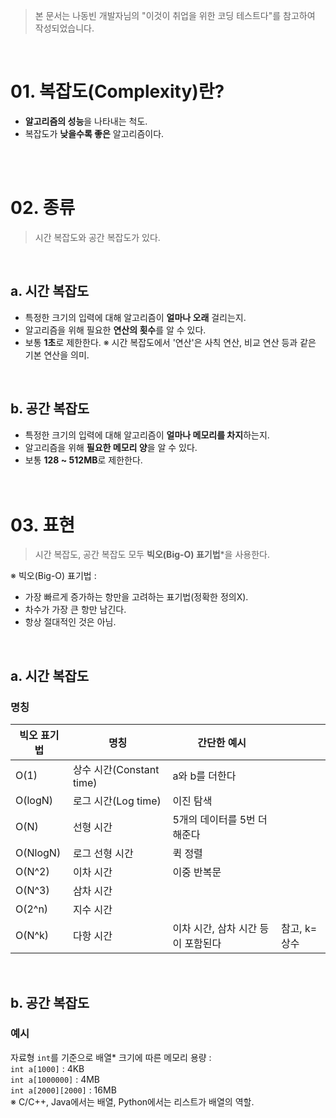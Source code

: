> 본 문서는 나동빈 개발자님의 "이것이 취업을 위한 코딩 테스트다"를 참고하여 작성되었습니다.

<br>

# 01. 복잡도(Complexity)란?
- **알고리즘의 성능**을 나타내는 척도.  
- 복잡도가 **낮을수록 좋은** 알고리즘이다.

<br><br>

# 02. 종류
> 시간 복잡도와 공간 복잡도가 있다.

<br>

## a. **시간 복잡도**
- 특정한 크기의 입력에 대해 알고리즘이 **얼마나 오래** 걸리는지.
- 알고리즘을 위해 필요한 **연산의 횟수**를 알 수 있다.
- 보통 **1초**로 제한한다.
※ 시간 복잡도에서 '연산'은 사칙 연산, 비교 연산 등과 같은 기본 연산을 의미.  
<br>

## b. **공간 복잡도**
- 특정한 크기의 입력에 대해 알고리즘이 **얼마나 메모리를 차지**하는지.
- 알고리즘을 위해 **필요한 메모리 양**을 알 수 있다.
- 보통 **128 ~ 512MB**로 제한한다.  
<br><br>

# 03. 표현
> 시간 복잡도, 공간 복잡도 모두 **빅오(Big-O) 표기법***을 사용한다.  

※ 빅오(Big-O) 표기법 :
- 가장 빠르게 증가하는 항만을 고려하는 표기법(정확한 정의X).
- 차수가 가장 큰 항만 남긴다.
- 항상 절대적인 것은 아님.
<br>

## a. 시간 복잡도
### 명칭
|빅오 표기법|명칭|간단한 예시||
|-|-|-|-|
|O(1)|상수 시간(Constant time)|a와 b를 더한다|
|O(logN)|로그 시간(Log time)|이진 탐색|
|O(N)|선형 시간|5개의 데이터를 5번 더해준다|
|O(NlogN)|로그 선형 시간|퀵 정렬|
|O(N^2)|이차 시간|이중 반복문|
|O(N^3)|삼차 시간|
|O(2^n)|지수 시간|
|O(N^k)|다항 시간|이차 시간, 삼차 시간 등이 포함된다|참고, k=상수|
<br>

## b. 공간 복잡도
### 예시
자료형 `int`를 기준으로 배열* 크기에 따른 메모리 용량 :  
`int a[1000]` : 4KB  
`int a[1000000]` : 4MB  
`int a[2000][2000]` : 16MB  
※ C/C++, Java에서는 배열, Python에서는 리스트가 배열의 역할.
<br><br>
